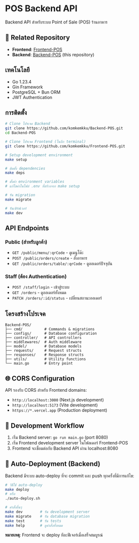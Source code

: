 # POS Backend API

Backend API สำหรับระบบ Point of Sale (POS) ร้านอาหาร

## 🔗 Related Repository
- **Frontend**: [Frontend-POS](https://github.com/komkemkku/Frontend-POS.git)
- **Backend**: [Backend-POS](https://github.com/komkemkku/Backend-POS.git) (this repository)

## เทคโนโลยี
- Go 1.23.4
- Gin Framework
- PostgreSQL + Bun ORM
- JWT Authentication

## การติดตั้ง

```bash
# Clone โปรเจค Backend
git clone https://github.com/komkemkku/Backend-POS.git
cd Backend-POS

# Clone โปรเจค Frontend (ในอีก terminal)
git clone https://github.com/komkemkku/Frontend-POS.git

# Setup development environment
make setup

# ติดตั้ง dependencies
make deps

# ตั้งค่า environment variables
# แก้ไขค่าในไฟล์ .env ที่สร้างจาก make setup

# รัน migration
make migrate

# รันเซิร์ฟเวอร์
make dev
```

## API Endpoints

### Public (สำหรับลูกค้า)
- `GET /public/menu/:qrCode` - ดูเมนูโต๊ะ
- `POST /public/orders/create` - สั่งอาหาร
- `GET /public/orders/table/:qrCode` - ดูออเดอร์ปัจจุบัน

### Staff (ต้อง Authentication)
- `POST /staff/login` - เข้าสู่ระบบ
- `GET /orders` - ดูออเดอร์ทั้งหมด
- `PATCH /orders/:id/status` - เปลี่ยนสถานะออเดอร์

## โครงสร้างโปรเจค
```
Backend-POS/
├── cmd/          # Commands & migrations
├── configs/      # Database configuration
├── controller/   # API controllers
├── middlewares/  # Auth middleware
├── model/        # Database models
├── requests/     # Request structs
├── responses/    # Response structs
├── utils/        # Utility functions
└── main.go       # Entry point
```

## 🌐 CORS Configuration
API รองรับ CORS สำหรับ Frontend domains:
- `http://localhost:3000` (Next.js development)
- `http://localhost:5173` (Vite development)
- `https://*.vercel.app` (Production deployment)

## 📱 Development Workflow
1. เริ่ม Backend server: `go run main.go` (port 8080)
2. เริ่ม Frontend development server ในโฟลเดอร์ Frontend-POS
3. Frontend จะเชื่อมต่อกับ Backend API ผ่าน localhost:8080

## 🚀 Auto-Deployment (Backend)
Backend มีระบบ auto-deploy ที่จะ commit และ push ทุกครั้งที่มีการแก้ไข:

```bash
# วิธีใช้ auto-deploy
make deploy
# หรือ
./auto-deploy.sh

# คำสั่งอื่นๆ
make dev        # รัน development server
make migrate    # รัน database migration
make test       # รัน tests
make help       # ดูคำสั่งทั้งหมด
```

**หมายเหตุ**: Frontend จะ deploy ทีละฟีเจอร์เมื่อเสร็จสมบูรณ์
